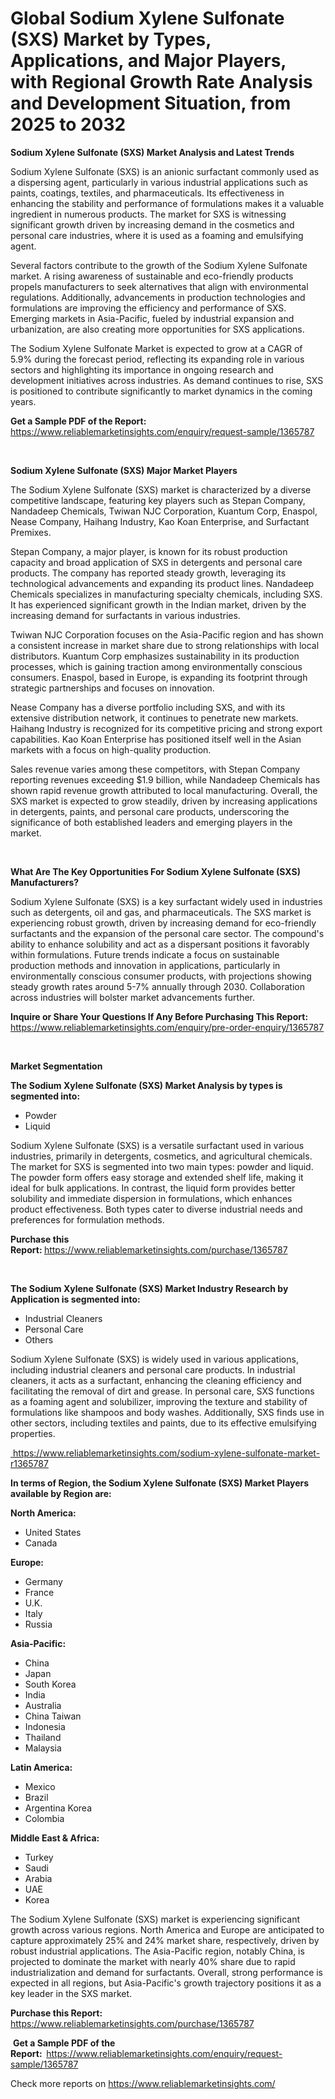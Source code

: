 <p><h1>Global Sodium Xylene Sulfonate (SXS) Market by Types, Applications, and Major Players, with Regional Growth Rate Analysis and Development Situation, from 2025 to 2032</h1></p><p><strong>Sodium Xylene Sulfonate (SXS) Market Analysis and Latest Trends</strong></p>
<p><p>Sodium Xylene Sulfonate (SXS) is an anionic surfactant commonly used as a dispersing agent, particularly in various industrial applications such as paints, coatings, textiles, and pharmaceuticals. Its effectiveness in enhancing the stability and performance of formulations makes it a valuable ingredient in numerous products. The market for SXS is witnessing significant growth driven by increasing demand in the cosmetics and personal care industries, where it is used as a foaming and emulsifying agent.</p><p>Several factors contribute to the growth of the Sodium Xylene Sulfonate market. A rising awareness of sustainable and eco-friendly products propels manufacturers to seek alternatives that align with environmental regulations. Additionally, advancements in production technologies and formulations are improving the efficiency and performance of SXS. Emerging markets in Asia-Pacific, fueled by industrial expansion and urbanization, are also creating more opportunities for SXS applications. </p><p>The Sodium Xylene Sulfonate Market is expected to grow at a CAGR of 5.9% during the forecast period, reflecting its expanding role in various sectors and highlighting its importance in ongoing research and development initiatives across industries. As demand continues to rise, SXS is positioned to contribute significantly to market dynamics in the coming years.</p></p>
<p><strong>Get a Sample PDF of the Report:&nbsp;</strong> <a href="https://www.reliablemarketinsights.com/enquiry/request-sample/1365787?utm_campaign=2013&utm_medium=2&utm_source=Github&utm_content=ia&utm_term=01022025&utm_id=sodium-xylene-sulfonate-sxs">https://www.reliablemarketinsights.com/enquiry/request-sample/1365787</a></p>
<p>&nbsp;</p>
<p><strong>Sodium Xylene Sulfonate (SXS) Major Market Players</strong></p>
<p><p>The Sodium Xylene Sulfonate (SXS) market is characterized by a diverse competitive landscape, featuring key players such as Stepan Company, Nandadeep Chemicals, Twiwan NJC Corporation, Kuantum Corp, Enaspol, Nease Company, Haihang Industry, Kao Koan Enterprise, and Surfactant Premixes. </p><p>Stepan Company, a major player, is known for its robust production capacity and broad application of SXS in detergents and personal care products. The company has reported steady growth, leveraging its technological advancements and expanding its product lines. Nandadeep Chemicals specializes in manufacturing specialty chemicals, including SXS. It has experienced significant growth in the Indian market, driven by the increasing demand for surfactants in various industries.</p><p>Twiwan NJC Corporation focuses on the Asia-Pacific region and has shown a consistent increase in market share due to strong relationships with local distributors. Kuantum Corp emphasizes sustainability in its production processes, which is gaining traction among environmentally conscious consumers. Enaspol, based in Europe, is expanding its footprint through strategic partnerships and focuses on innovation.</p><p>Nease Company has a diverse portfolio including SXS, and with its extensive distribution network, it continues to penetrate new markets. Haihang Industry is recognized for its competitive pricing and strong export capabilities. Kao Koan Enterprise has positioned itself well in the Asian markets with a focus on high-quality production.</p><p>Sales revenue varies among these competitors, with Stepan Company reporting revenues exceeding $1.9 billion, while Nandadeep Chemicals has shown rapid revenue growth attributed to local manufacturing. Overall, the SXS market is expected to grow steadily, driven by increasing applications in detergents, paints, and personal care products, underscoring the significance of both established leaders and emerging players in the market.</p></p>
<p>&nbsp;</p>
<p><strong>What Are The Key Opportunities For Sodium Xylene Sulfonate (SXS) Manufacturers?</strong></p>
<p><p>Sodium Xylene Sulfonate (SXS) is a key surfactant widely used in industries such as detergents, oil and gas, and pharmaceuticals. The SXS market is experiencing robust growth, driven by increasing demand for eco-friendly surfactants and the expansion of the personal care sector. The compound's ability to enhance solubility and act as a dispersant positions it favorably within formulations. Future trends indicate a focus on sustainable production methods and innovation in applications, particularly in environmentally conscious consumer products, with projections showing steady growth rates around 5-7% annually through 2030. Collaboration across industries will bolster market advancements further.</p></p>
<p><strong>Inquire or Share Your Questions If Any Before Purchasing This Report:</strong> <a href="https://www.reliablemarketinsights.com/enquiry/pre-order-enquiry/1365787?utm_campaign=2013&utm_medium=2&utm_source=Github&utm_content=ia&utm_term=01022025&utm_id=sodium-xylene-sulfonate-sxs">https://www.reliablemarketinsights.com/enquiry/pre-order-enquiry/1365787</a></p>
<p>&nbsp;</p>
<p><strong>Market Segmentation</strong></p>
<p><strong>The Sodium Xylene Sulfonate (SXS) Market Analysis by types is segmented into:</strong></p>
<p><ul><li>Powder</li><li>Liquid</li></ul></p>
<p><p>Sodium Xylene Sulfonate (SXS) is a versatile surfactant used in various industries, primarily in detergents, cosmetics, and agricultural chemicals. The market for SXS is segmented into two main types: powder and liquid. The powder form offers easy storage and extended shelf life, making it ideal for bulk applications. In contrast, the liquid form provides better solubility and immediate dispersion in formulations, which enhances product effectiveness. Both types cater to diverse industrial needs and preferences for formulation methods.</p></p>
<p><strong>Purchase this Report:&nbsp;</strong><a href="https://www.reliablemarketinsights.com/purchase/1365787?utm_campaign=2013&utm_medium=2&utm_source=Github&utm_content=ia&utm_term=01022025&utm_id=sodium-xylene-sulfonate-sxs">https://www.reliablemarketinsights.com/purchase/1365787</a></p>
<p>&nbsp;</p>
<p><strong>The Sodium Xylene Sulfonate (SXS) Market Industry Research by Application is segmented into:</strong></p>
<p><ul><li>Industrial Cleaners</li><li>Personal Care</li><li>Others</li></ul></p>
<p><p>Sodium Xylene Sulfonate (SXS) is widely used in various applications, including industrial cleaners and personal care products. In industrial cleaners, it acts as a surfactant, enhancing the cleaning efficiency and facilitating the removal of dirt and grease. In personal care, SXS functions as a foaming agent and solubilizer, improving the texture and stability of formulations like shampoos and body washes. Additionally, SXS finds use in other sectors, including textiles and paints, due to its effective emulsifying properties.</p></p>
<p><a href="https://www.reliablemarketinsights.com/sodium-xylene-sulfonate-market-r1365787?utm_campaign=2013&utm_medium=2&utm_source=Github&utm_content=ia&utm_term=01022025&utm_id=sodium-xylene-sulfonate-sxs">&nbsp;https://www.reliablemarketinsights.com/sodium-xylene-sulfonate-market-r1365787</a></p>
<p><strong>In terms of Region, the Sodium Xylene Sulfonate (SXS) Market Players available by Region are:</strong></p>
<p>
    <p> <strong> North America: </strong>
        <ul>
            <li>United States</li>
            <li>Canada</li>
        </ul>
        </p> 
    <p> <strong> Europe: </strong>
        <ul>
            <li>Germany</li>
            <li>France</li>
            <li>U.K.</li>
            <li>Italy</li>
            <li>Russia</li>
        </ul>
        </p> 
    <p> <strong> Asia-Pacific: </strong>
        <ul>
            <li>China</li>
            <li>Japan</li>
            <li>South Korea</li>
            <li>India</li>
            <li>Australia</li>
            <li>China Taiwan</li>
            <li>Indonesia</li>
            <li>Thailand</li>
            <li>Malaysia</li>
        </ul>
        </p> 
    <p> <strong> Latin America: </strong>
        <ul>
            <li>Mexico</li>
            <li>Brazil</li>
            <li>Argentina Korea</li>
            <li>Colombia</li>
        </ul>
        </p> 
    <p> <strong> Middle East & Africa: </strong>
        <ul>
            <li>Turkey</li>
            <li>Saudi</li>
            <li>Arabia</li>
            <li>UAE</li>
            <li>Korea</li>
        </ul>
    </p>
    </p>
<p><p>The Sodium Xylene Sulfonate (SXS) market is experiencing significant growth across various regions. North America and Europe are anticipated to capture approximately 25% and 24% market share, respectively, driven by robust industrial applications. The Asia-Pacific region, notably China, is projected to dominate the market with nearly 40% share due to rapid industrialization and demand for surfactants. Overall, strong performance is expected in all regions, but Asia-Pacific's growth trajectory positions it as a key leader in the SXS market.</p></p>
<p><strong>Purchase this Report: </strong><a href="https://www.reliablemarketinsights.com/purchase/1365787?utm_campaign=2013&utm_medium=2&utm_source=Github&utm_content=ia&utm_term=01022025&utm_id=sodium-xylene-sulfonate-sxs">https://www.reliablemarketinsights.com/purchase/1365787</a></p>
<p>&nbsp;<strong>Get a Sample PDF of the Report:&nbsp;&nbsp;</strong><a href="https://www.reliablemarketinsights.com/enquiry/request-sample/1365787?utm_campaign=2013&utm_medium=2&utm_source=Github&utm_content=ia&utm_term=01022025&utm_id=sodium-xylene-sulfonate-sxs">https://www.reliablemarketinsights.com/enquiry/request-sample/1365787</a></p>
<p><strong></strong></p>
<p>Check more reports on <a href="https://www.reliablemarketinsights.com/?utm_campaign=2013&utm_medium=2&utm_source=Github&utm_content=ia&utm_term=01022025&utm_id=sodium-xylene-sulfonate-sxs">https://www.reliablemarketinsights.com/</a></p>